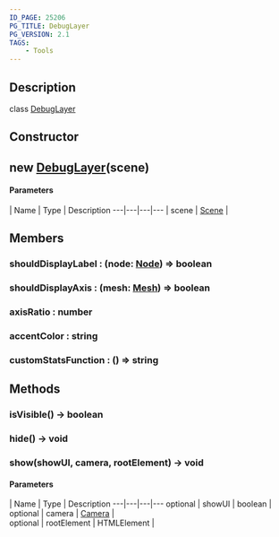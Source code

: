 ```yaml
---
ID_PAGE: 25206
PG_TITLE: DebugLayer
PG_VERSION: 2.1
TAGS:
    - Tools
---
```

## Description

class [DebugLayer](/classes/2.3/DebugLayer)



## Constructor

## new [DebugLayer](/classes/2.3/DebugLayer)(scene)



#### Parameters
 | Name | Type | Description
---|---|---|---
 | scene | [Scene](/classes/2.3/Scene) |   

## Members

### shouldDisplayLabel : (node: [Node](/classes/2.3/Node)) =&gt; boolean



### shouldDisplayAxis : (mesh: [Mesh](/classes/2.3/Mesh)) =&gt; boolean



### axisRatio : number



### accentColor : string



### customStatsFunction : () =&gt; string



## Methods

### isVisible() &rarr; boolean


### hide() &rarr; void


### show(showUI, camera, rootElement) &rarr; void



#### Parameters
 | Name | Type | Description
---|---|---|---
optional | showUI | boolean |   
optional | camera | [Camera](/classes/2.3/Camera) |   
optional | rootElement | HTMLElement | 
